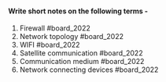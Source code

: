 #### Write  short notes on the following  terms -
1. Firewall #board_2022 
2. Network topology #board_2022 
3. WIFI #board_2022 
4. Satellite communication #board_2022 
5. Communication medium #board_2022 
6. Network connecting devices #board_2022 
